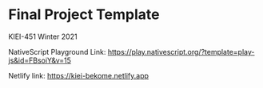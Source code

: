 # Final Project Template

KIEI-451 Winter 2021

NativeScript Playground Link: https://play.nativescript.org/?template=play-js&id=FBsoiY&v=15

Netlify link: https://kiei-bekome.netlify.app     